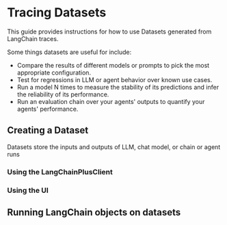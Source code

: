 # Tracing Datasets

This guide provides instructions for how to use Datasets generated from LangChain traces.

Some things datasets are useful for include:

- Compare the results of different models or prompts to pick the most appropriate configuration.
- Test for regressions in LLM or agent behavior over known use cases.
- Run a model N times to measure the stability of its predictions and infer the reliability of its performance.
- Run an evaluation chain over your agents' outputs to quantify your agents' performance.


## Creating a Dataset

Datasets store the inputs and outputs of LLM, chat model, or chain or agent runs

### Using the LangChainPlusClient


### Using the UI


## Running LangChain objects on datasets

